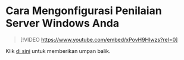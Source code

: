#  <a name="how-to-configure-your-windows-server-assessment"></a>Cara Mengonfigurasi Penilaian Server Windows Anda

> [!VIDEO https://www.youtube.com/embed/xPovH9HIwzs?rel=0]


Klik <a href="mailto:SHub_Feedback_RC@Microsoft.com?subject=Resource%20Center%20Feedback%3A%20%3CInsert%20feedback%20topic%3E%3E&amp;body=%3C%3Cplease%20submit%20your%20feedback%20with%20enough%20detail%20on%20the%20problem%2C%20reproduction%20steps%20and%20what%20you%20desire%20to%20happen%3E%3E" target="_blank">di sini</a> untuk memberikan umpan balik.
